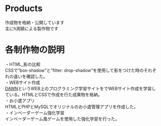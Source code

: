# Products
作成物を格納・公開しています<br>
主にh測額による製作物です

# 各制作物の説明
・HTML_影の比較  
  CSSで”box-shadow”と”filter: drop-shadow”を使用して影をつけた時のそれぞれの違いを確認した。  
・WEBサイト作成  
  [DAWN](https://dawn-techschool.com/)というWEB上のプログラミング学習サイトをでWEBサイト作成を学習している。HTMLとCSSで作成を行た成果物を格納。  
・お小遣アプリ  
  HTMLとPHPとMySQLでオリジナルのお小遣管理アプリを作成した。  
・インベーダーゲーム強化学習  
  インベーダーゲーム風ゲームを使用した強化学習を行った。
